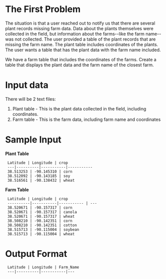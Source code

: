 # The First Problem

The situation is that a user reached out to notify us that there are several plant records missing farm data. Data about the plants themselves were collected in the field, but information about the farms--like the farm name--was not collected. The user provided a table of the plant records that are missing the farm name. The plant table includes coordinates of the plants. The user wants a table that has the plant data with the farm name included.

We have a farm table that includes the coordinates of the farms. Create a table that displays the plant data and the farm name of the closest farm.

# Input data
There will be 2 text files:
  1. Plant table - This is the plant data collected in the field, including coordinates. 
  2. Farm table - This is the farm data, including farm name and coordinates

# Sample Input
**Plant Table**

     Latitude | Longitude | crop 
     ---|----------|-----------|----------- 
     38.513253 | -90.145310 | corn 
     38.512092 | -90.143185 | soy 
     38.516561 | -90.138432 | wheat

**Farm Table**
 
     Latitude | Longitude | crop 
     ----------|-----------|----------- | ---
     38.520671 | -90.157317 | corn
     38.520671 | -90.157317 | canola
     38.520671 | -90.157317 | wheat
     38.508210 | -90.142351 | corn
     38.508210 | -90.142351 | cotton
     38.515713 | -90.115004 | soybean
     38.515713 | -90.115004 | wheat


# Output Format
     Latitude | Longitude | Farm_Name
     ---|----------|-----------|---
     

